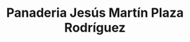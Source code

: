 ---
title: "Panaderia Jesús Martín Plaza Rodríguez"
url: /villalumbroso/panaderia-jesus-martin-plaza-rodriguez/
shop: panadería
---